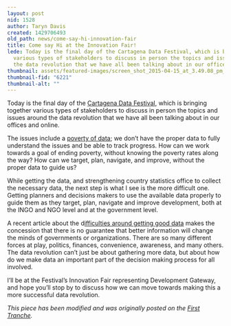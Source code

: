 ```yaml
---
layout: post
nid: 1528
author: Taryn Davis
created: 1429706493
old_path: news/come-say-hi-innovation-fair
title: Come say Hi at the Innovation Fair!
lede: Today is the final day of the Cartagena Data Festival, which is bringing together
  various types of stakeholders to discuss in person the topics and issues around
  the data revolution that we have all been talking about in our offices and online.
thumbnail: assets/featured-images/screen_shot_2015-04-15_at_3.49.08_pm_0.png
thumbnail-fid: "6221"
thumbnail-alt: ""
---
```


Today is the final day of the [Cartagena Data Festival](http://www.cartagenadatafest2015.org/), which is bringing together various types of stakeholders to discuss in person the topics and issues around the data revolution that we have all been talking about in our offices and online.

The issues include a [poverty of data](http://blogs.ft.com/beyond-brics/2015/04/16/the-extreme-poverty-of-data/?); we don’t have the proper data to fully understand the issues and be able to track progress. How can we work towards a goal of ending poverty, without knowing the poverty rates along the way? How can we target, plan, navigate, and improve, without the proper data to guide us?

While getting the data, and strengthening country statistics office to collect the necessary data, the next step is what I see is the more difficult one. Getting planners and decisions makers to use the available data properly to guide them as they target, plan, navigate and improve development, both at the INGO and NGO level and at the government level.

A recent article about the d[ifficulties around getting good data](https://www.devex.com/news/when-good-data-is-hard-to-get-85876) makes the concession that there is no guarantee that better information will change the minds of governments or organizations. There are so many different forces at play, politics, finances, convenience, awareness, and many others. The data revolution can’t just be about gathering more data, but about how do we make data an important part of the decision making process for all involved.

I’ll be at the Festival’s Innovation Fair representing Development Gateway, and hope you’ll stop by to discuss how we can move towards making this a more successful data revolution.


*This piece has been modified and was originally posted on the [First Tranche](http://aiddata.org/blog/this-week-come-say-hi-at-cartagena).*
